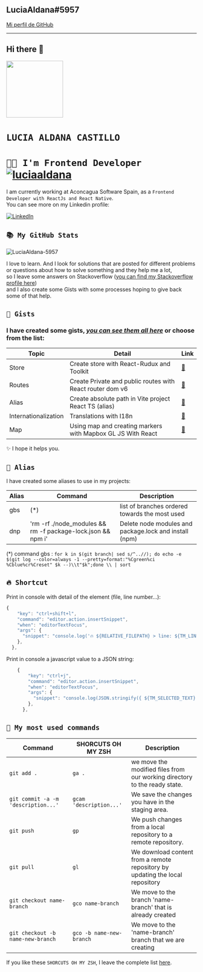 ## LuciaAldana#5957

[Mi perfil de GitHub](https://github.com/luciaaldana)

---

## Hi there 👋

<img display="block" src="https://assets.website-files.com/5e51c674258ffe10d286d30a/5e53517fc6b2492d63287d6d_peep-11.png" height="150" display="block"/>

# `LUCIA ALDANA CASTILLO`

# `👩‍💻 I'm Frontend Developer` [![luciaaldana](https://img.shields.io/github/followers/luciaaldana?style=social)](https://github.com/luciaaldana)

I am currently working at Aconcagua Software Spain, as a `Frontend Developer with ReactJs and React Native`.  
You can see more on my Linkedin profile:

<a href="https://www.linkedin.com/in/luciaaldanacastillo" target="_blank"><img alt="LinkedIn" src="https://img.shields.io/badge/linkedin-%230077B5.svg?&style=for-the-badge&logo=linkedin&logoColor=white" /></a>

## `📚 My GitHub Stats`

<img src="https://github-readme-stats.vercel.app/api?username=luciaaldana&show_icons=true&theme=graywhite" alt="LuciaAldana-5957" />

I love to learn. And I look for solutions that are posted for different problems or questions about how to solve something and they help me a lot,  
so I leave some answers on Stackoverflow ([you can find my Stackoverflow profile here](https://stackoverflow.com/users/19827435/lucia-aldana))  
and I also create some Gists with some processes hoping to give back some of that help.

## `🌟 Gists`

### I have created some gists, [_you can see them all here_](https://gist.github.com/luciaaldana) or choose from the list:

| Topic                | Detail                                                      | Link                                                                       |
| -------------------- | ----------------------------------------------------------- | -------------------------------------------------------------------------- |
| Store                | Create store with React-Rudux and Toolkit                   | [🔗](https://gist.github.com/luciaaldana/d5445118263020994c33be1578144208) |
| Routes               | Create Private and public routes with React router dom v6   | [🔗](https://gist.github.com/luciaaldana/383b73e3546773dbb0a4ac762fff0660) |
| Alias                | Create absolute path in Vite project React TS (alias)       | [🔗](https://gist.github.com/luciaaldana/7343c77b56e02a1ab7ed2903c01a843d) |
| Internationalization | Translations with I18n                                      | [🔗](https://gist.github.com/luciaaldana/540d60b401bea06672f03ea01db80aab) |
| Map                  | Using map and creating markers with Mapbox GL JS With React | [🔗](https://gist.github.com/luciaaldana/9796f682a692963e4f68791d7240883d) |

✨ I hope it helps you.

## `👾 Alias`

I have created some aliases to use in my projects:

| Alias | Command                                                     | Description                                            |
| ----- | ----------------------------------------------------------- | ------------------------------------------------------ |
| gbs   | (\*)                                                        | list of branches ordered towards the most used         |
| dnp   | 'rm -rf ./node_modules && rm -f package-lock.json && npm i' | Delete node modules and package.lock and install (npm) |

(\*) command gbs :
`for k in $(git branch| sed s/^..//); do echo -e $(git log --color=always -1 --pretty=format:"%Cgreen%ci %Cblue%cr%Creset" $k --)\\t"$k";done \\ | sort`

## `🔥 Shortcut`

Print in console with detail of the element (file, line number...):

```javascript
{
    "key": "ctrl+shift+l",
    "command": "editor.action.insertSnippet",
    "when": "editorTextFocus",
    "args": {
      "snippet": "console.log('🔥 ${RELATIVE_FILEPATH} > line: ${TM_LINE_NUMBER} > ${TM_SELECTED_TEXT}:$2', ${TM_SELECTED_TEXT}$1);"
    },
  },
```

Print in console a javascript value to a JSON string:

```javascript
    {
        "key": "ctrl+j",
        "command": "editor.action.insertSnippet",
        "when": "editorTextFocus",
        "args": {
          "snippet": "console.log(JSON.stringify({ ${TM_SELECTED_TEXT} }, null, 2));"
        },
      },
```

## `🤖 My most used commands`

| Command                             | SHORCUTS OH MY ZSH       | Description                                                                   |
| ----------------------------------- | ------------------------ | ----------------------------------------------------------------------------- |
| `git add .`                         | `ga .`                   | we move the modified files from our working directory to the ready state.     |
| `git commit -a -m 'description...'` | `gcam 'description...' ` | We save the changes you have in the staging area.                             |
| `git push`                          | `gp`                     | We push changes from a local repository to a remote repository.               |
| `git pull`                          | `gl`                     | We download content from a remote repository by updating the local repository |
| `git checkout name-branch`          | `gco name-branch`        | We move to the branch 'name-branch' that is already created                   |
| `git checkout -b name-new-branch`   | `gco -b name-new-branch` | We move to the 'name-branch' branch that we are creating                      |

If you like these `SHORCUTS OH MY ZSH`, I leave the complete list [here](https://kapeli.com/cheat_sheets/Oh-My-Zsh_Git.docset/Contents/Resources/Documents/index).
